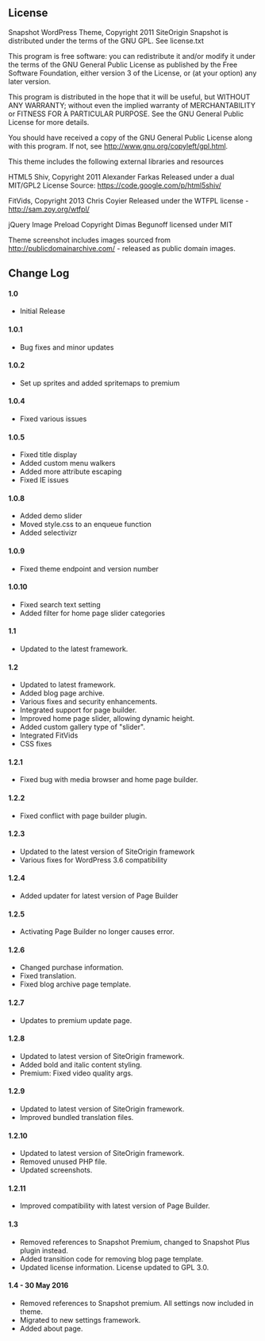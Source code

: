 License
-----------------------------------------------

Snapshot WordPress Theme, Copyright 2011 SiteOrigin
Snapshot is distributed under the terms of the GNU GPL. See license.txt

This program is free software: you can redistribute it and/or modify
it under the terms of the GNU General Public License as published by
the Free Software Foundation, either version 3 of the License, or
(at your option) any later version.

This program is distributed in the hope that it will be useful,
but WITHOUT ANY WARRANTY; without even the implied warranty of
MERCHANTABILITY or FITNESS FOR A PARTICULAR PURPOSE.  See the
GNU General Public License for more details.

You should have received a copy of the GNU General Public License
along with this program.  If not, see http://www.gnu.org/copyleft/gpl.html.

This theme includes the following external libraries and resources

HTML5 Shiv, Copyright 2011 Alexander Farkas
Released under a dual MIT/GPL2 License
Source: https://code.google.com/p/html5shiv/

FitVids, Copyright 2013 Chris Coyier
Released under the WTFPL license - http://sam.zoy.org/wtfpl/

jQuery Image Preload
Copyright Dimas Begunoff licensed under MIT

Theme screenshot includes images sourced from http://publicdomainarchive.com/ - released as public domain images.

Change Log
-----------------------------------------------

#### 1.0
* Initial Release

#### 1.0.1
* Bug fixes and minor updates

#### 1.0.2
* Set up sprites and added spritemaps to premium

#### 1.0.4
* Fixed various issues

#### 1.0.5
* Fixed title display
* Added custom menu walkers
* Added more attribute escaping
* Fixed IE issues

#### 1.0.8
* Added demo slider
* Moved style.css to an enqueue function
* Added selectivizr

#### 1.0.9
* Fixed theme endpoint and version number

#### 1.0.10
* Fixed search text setting
* Added filter for home page slider categories

#### 1.1
* Updated to the latest framework.

#### 1.2
* Updated to latest framework.
* Added blog page archive.
* Various fixes and security enhancements.
* Integrated support for page builder.
* Improved home page slider, allowing dynamic height.
* Added custom gallery type of "slider".
* Integrated FitVids
* CSS fixes

#### 1.2.1
* Fixed bug with media browser and home page builder.

#### 1.2.2
* Fixed conflict with page builder plugin.

#### 1.2.3
* Updated to the latest version of SiteOrigin framework
* Various fixes for WordPress 3.6 compatibility

#### 1.2.4
* Added updater for latest version of Page Builder

#### 1.2.5
* Activating Page Builder no longer causes error.

#### 1.2.6
* Changed purchase information.
* Fixed translation.
* Fixed blog archive page template.

#### 1.2.7
* Updates to premium update page.

#### 1.2.8
* Updated to latest version of SiteOrigin framework.
* Added bold and italic content styling.
* Premium: Fixed video quality args.

#### 1.2.9
* Updated to latest version of SiteOrigin framework.
* Improved bundled translation files.

#### 1.2.10
* Updated to latest version of SiteOrigin framework.
* Removed unused PHP file.
* Updated screenshots.

#### 1.2.11
* Improved compatibility with latest version of Page Builder.

#### 1.3
* Removed references to Snapshot Premium, changed to Snapshot Plus plugin instead.
* Added transition code for removing blog page template.
* Updated license information. License updated to GPL 3.0.

#### 1.4 - 30 May 2016
* Removed references to Snapshot premium. All settings now included in theme.
* Migrated to new settings framework.
* Added about page.
